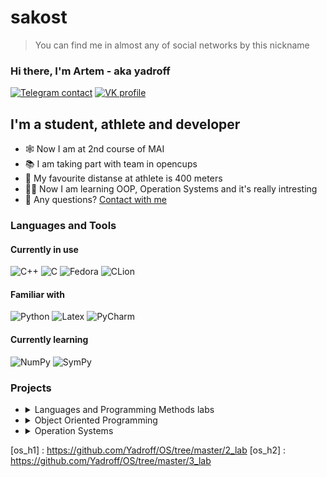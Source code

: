 # sakost
> You can find me in almost any of social networks by this nickname

### Hi there, I'm Artem - aka yadroff

[![Telegram contact][telegram_badge]][telegram_link]
[![VK profile][vk_badge]][vk_link]


## I'm a student, athlete and developer

- 🕸 Now I am at 2nd course of MAI
- 📚 I am taking part with team in opencups
- 👟 My favourite distanse at athlete is 400 meters
- 🙇‍♂️ Now I am learning OOP, Operation Systems and it's really intresting
- 🤔 Any questions? [Contact with me](#hi-there-im-artem---aka-yadroff)


### Languages and Tools
#### Currently in use
![C++](https://img.shields.io/badge/C%2B%2B-00599C?style=for-the-badge&logo=c%2B%2B&logoColor=white)
![C](https://img.shields.io/badge/C-3776AB?style=for-the-badge&logo=c&logoColor=white)
![Fedora](https://img.shields.io/badge/fedora-F2F4F9?style=for-the-badge&logo=fedora&logoColor=blue&labelColor=F2F4F9)
![CLion](https://img.shields.io/badge/Clion-F2F4F9?style=for-the-badge&logo=clion&logoColor=black&labelColor=F2F4F9)
#### Familiar with
![Python](https://img.shields.io/badge/python-F2F4F9?style=for-the-badge&logo=python&logoColor=blue&labelColor=F2F4F9)
![Latex](https://img.shields.io/badge/latex-F2F4F9?style=for-the-badge&logo=latex&logoColor=grey&labelColor=F2F4F9)
![PyCharm](https://img.shields.io/badge/Pycharm-F2F4F9?style=for-the-badge&logo=pycharm&logoColor=black&labelColor=F2F4F9)
#### Currently learning
![NumPy](https://img.shields.io/badge/Numpy-777BB4?style=for-the-badge&logo=numpy&logoColor=white)
![SymPy](https://img.shields.io/badge/sympy-777BB4?style=for-the-badge&logo=sympy&logoColor=white)

### Projects

<ul>
<li><details>
    <summary>Languages and Programming Methods labs</summary>
  
<!--START_SECTION:1_course_labs-->
Labs have writeen on C (1st lab on bash)

1. [Bash][labs_h1] script.
2. [Trees][labs_h2] realization.
3. [Expression trees][labs_h3].
4. [Modular programming][labs_h4] and abstract data types,utility make.
5. [File structure][labs_h5].
6. [Sprace matrices][labs_h6].
7. [List][labs_h7].
8. [Sort and search][labs_h8] - sorting a table and binary search for a value by key in the table
<!--END_SECTION:1_course_labs-->

</details>
</li>

<li><details>
  <summary> Object Oriented Programming</summary>
  
  <!--START_SECTION:oop-->
  Objest Oriented Programming labs have written on C++
  
  1. [Basic concepts][oop_h1] OOP. Create virtual class and 3 inheritor classes.
  2. [Container][oop_h2]. Create container (queue) of class.
  3. [Smart Pointers][oop_h3]. Change pointers at container to smart pointers.
  4. [Templates][oop_h4]. Change container to template class.
  <!--END_SECTION:oop-->
  
  </details>
  </li>
  
  <li><details>
    <summary> Operation Systems</summary>
    <!--START_SECTION:os-->
    Operatyon Systems labs have written on C. Using operation system Linux (Fedora).
    
    1. [Process][os_h1]. Теперь я знаю, что fork - это не вилка.
    2. [Threads][os_h2]. Calculate the area of a circle using the Monte-Carlo method.
</ul>

[telegram_link]: https://t.me/yadrofff
[telegram_badge]: https://img.shields.io/badge/Telegram-2CA5E0?style=for-the-badge&logo=telegram&logoColor=white "Telegram contact"

[vk_link]: https://vk.com/yadrofff
[vk_badge]: https://img.shields.io/badge/вконтакте-%232E87FB.svg?&style=for-the-badge&logo=vk&logoColor=white

[labs_h1]: https://github.com/Yadroff/labs_2sem/tree/main/21_lab
[labs_h2]: https://github.com/Yadroff/labs_2sem/tree/main/23_lab
[labs_h3]: https://github.com/Yadroff/labs_2sem/tree/main/24_lab
[labs_h4]: https://github.com/Yadroff/labs_2sem/tree/main/25-26_lab
[labs_h5]: https://github.com/Yadroff/labs_2sem/tree/main/KP6
[labs_h6]: https://github.com/Yadroff/labs_2sem/tree/main/KP7
[labs_h7]: https://github.com/Yadroff/labs_2sem/tree/main/KP8
[labs_h8]: https://github.com/Yadroff/labs_2sem/tree/main/KP9
[oop_h1]: https://github.com/Yadroff/OOP/tree/master/1_lab
[oop_h2]: https://github.com/Yadroff/OOP/tree/master/2_lab
[oop_h3]: https://github.com/Yadroff/OOP/tree/master/3_lab
[oop_h4]: https://github.com/Yadroff/OOP/tree/master/4_lab
[os_h1] : https://github.com/Yadroff/OS/tree/master/2_lab
[os_h2] : https://github.com/Yadroff/OS/tree/master/3_lab
